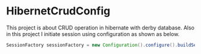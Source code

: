 # HibernetCrudConfig
This project is about CRUD operation in hibernate with derby database. Also in this project I initiate session using configuration as shown as below.
```java
SessionFactory sessionFactory = new Configuration().configure().buildSessionFactory();
```
